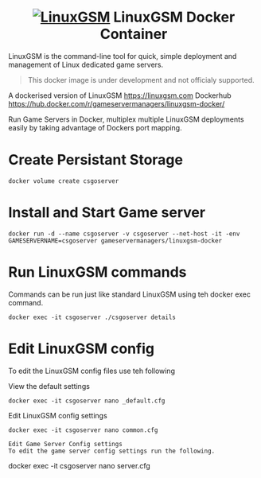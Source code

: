 <h1 align="center">
  <br>
  <a href="https://linuxgsm.com"><img src="https://i.imgur.com/Eoh1jsi.jpg" alt="LinuxGSM"></a>
  LinuxGSM Docker Container
  </h1>
  
  LinuxGSM is the command-line tool for quick, simple deployment and management of Linux dedicated game servers.
  
  > This docker image is under development and not officialy supported.

A dockerised version of LinuxGSM https://linuxgsm.com
Dockerhub https://hub.docker.com/r/gameservermanagers/linuxgsm-docker/

Run Game Servers in Docker, multiplex multiple LinuxGSM deployments easily by taking advantage of Dockers port mapping.

# Create Persistant Storage
```
docker volume create csgoserver
```

# Install and Start Game server
```
docker run -d --name csgoserver -v csgoserver --net-host -it -env GAMESERVERNAME=csgoserver gameservermanagers/linuxgsm-docker
```
# Run LinuxGSM commands
Commands can be run just like standard LinuxGSM using teh docker exec command.
```
docker exec -it csgoserver ./csgoserver details
```
# Edit LinuxGSM config
To edit the LinuxGSM config files use teh following

View the default settings 
```
docker exec -it csgoserver nano _default.cfg
```
Edit LinuxGSM config settings
```
docker exec -it csgoserver nano common.cfg

Edit Game Server Config settings
To edit the game server config settings run the following.

```
docker exec -it csgoserver nano server.cfg
```
